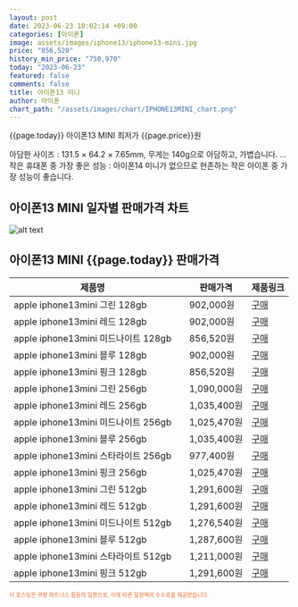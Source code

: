 ```yaml
---
layout: post
date: 2023-06-23 10:02:14 +09:00
categories: [아이폰]
image: assets/images/iphone13/iphone13-mini.jpg
price: "856,520"
history_min_price: "750,970"
today: "2023-06-23"
featured: false
comments: false
title: 아이폰13 미니
author: 아이폰
chart_path: "/assets/images/chart/IPHONE13MINI_chart.png"
---
```


{{page.today}} 아이폰13 MINI 최저가 {{page.price}}원

아담한 사이즈 : 131.5 × 64.2 × 7.65mm, 무게는 140g으로 아담하고, 가볍습니다. ...
작은 휴대폰 중 가장 좋은 성능 : 아이폰14 미니가 없으므로 현존하는 작은 아이폰 중 가장 성능이 좋습니다.

## 아이폰13 MINI  일자별 판매가격 차트
![alt text]({{page.chart_path}} "아이폰13 MINI 판매가격 차트")

## 아이폰13 MINI  {{page.today}} 판매가격
<main>
<table id="rwd-table-large">
  <thead>
    <tr>
      <th>제품명</th>
      <th></th>
      <th>판매가격</th>
      <th>제품링크</th>
    </tr>
  </thead>
  <tbody><tr>
        <td>apple iphone13mini 그린 128gb </td>
        <td></td>
        <td>902,000원</td>
        <td><a href='https://link.coupang.com/a/SOVOH' target='_blank'>구매</a></td>
        </tr><tr>
        <td>apple iphone13mini 레드 128gb </td>
        <td></td>
        <td>902,000원</td>
        <td><a href='https://link.coupang.com/a/SOVSa' target='_blank'>구매</a></td>
        </tr><tr>
        <td>apple iphone13mini 미드나이트 128gb </td>
        <td></td>
        <td>856,520원</td>
        <td><a href='https://link.coupang.com/a/SOVVe' target='_blank'>구매</a></td>
        </tr><tr>
        <td>apple iphone13mini 블루 128gb </td>
        <td></td>
        <td>902,000원</td>
        <td><a href='https://link.coupang.com/a/SOVXj' target='_blank'>구매</a></td>
        </tr><tr>
        <td>apple iphone13mini 핑크 128gb </td>
        <td></td>
        <td>856,520원</td>
        <td><a href='https://link.coupang.com/a/SOVY5' target='_blank'>구매</a></td>
        </tr><tr>
        <td>apple iphone13mini 그린 256gb </td>
        <td></td>
        <td>1,090,000원</td>
        <td><a href='https://link.coupang.com/a/SQ75I' target='_blank'>구매</a></td>
        </tr><tr>
        <td>apple iphone13mini 레드 256gb </td>
        <td></td>
        <td>1,035,400원</td>
        <td><a href='https://link.coupang.com/a/SQ7fL' target='_blank'>구매</a></td>
        </tr><tr>
        <td>apple iphone13mini 미드나이트 256gb </td>
        <td></td>
        <td>1,025,470원</td>
        <td><a href='https://link.coupang.com/a/SQ7tt' target='_blank'>구매</a></td>
        </tr><tr>
        <td>apple iphone13mini 블루 256gb </td>
        <td></td>
        <td>1,035,400원</td>
        <td><a href='https://link.coupang.com/a/SQ7CP' target='_blank'>구매</a></td>
        </tr><tr>
        <td>apple iphone13mini 스타라이트 256gb </td>
        <td></td>
        <td>977,400원</td>
        <td><a href='https://link.coupang.com/a/SQ7JQ' target='_blank'>구매</a></td>
        </tr><tr>
        <td>apple iphone13mini 핑크 256gb </td>
        <td></td>
        <td>1,025,470원</td>
        <td><a href='https://link.coupang.com/a/SQ7Sb' target='_blank'>구매</a></td>
        </tr><tr>
        <td>apple iphone13mini 그린 512gb </td>
        <td></td>
        <td>1,291,600원</td>
        <td><a href='https://link.coupang.com/a/SOWgL' target='_blank'>구매</a></td>
        </tr><tr>
        <td>apple iphone13mini 레드 512gb </td>
        <td></td>
        <td>1,291,600원</td>
        <td><a href='https://link.coupang.com/a/SOWja' target='_blank'>구매</a></td>
        </tr><tr>
        <td>apple iphone13mini 미드나이트 512gb </td>
        <td></td>
        <td>1,276,540원</td>
        <td><a href='https://link.coupang.com/a/SOWk0' target='_blank'>구매</a></td>
        </tr><tr>
        <td>apple iphone13mini 블루 512gb </td>
        <td></td>
        <td>1,287,600원</td>
        <td><a href='https://link.coupang.com/a/SOWmC' target='_blank'>구매</a></td>
        </tr><tr>
        <td>apple iphone13mini 스타라이트 512gb </td>
        <td></td>
        <td>1,211,000원</td>
        <td><a href='https://link.coupang.com/a/SOWoP' target='_blank'>구매</a></td>
        </tr><tr>
        <td>apple iphone13mini 핑크 512gb </td>
        <td></td>
        <td>1,291,600원</td>
        <td><a href='https://link.coupang.com/a/SOWqA' target='_blank'>구매</a></td>
        </tr></tbody>
</table>

</main>
<div style="color:#e56a2c;font-size: 0.7em;" >
이 포스팅은 쿠팡 파트너스 활동의 일환으로, 이에 따른 일정액의 수수료를 제공받습니다.
</div>
